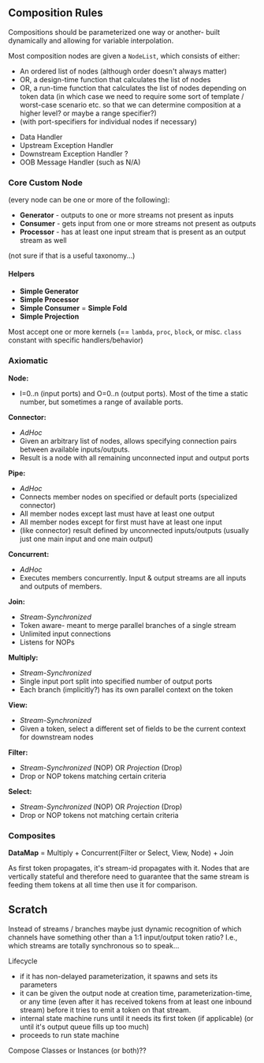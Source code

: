 




Composition Rules
-----------------

Compositions should be parameterized one way or another- built dynamically and allowing for variable interpolation.

Most composition nodes are given a `NodeList`, which consists of either:
  * An ordered list of nodes (although order doesn't always matter)
  * OR, a design-time function that calculates the list of nodes
  * OR, a run-time function that calculates the list of nodes depending on token data (in which case we need to require
    some sort of template / worst-case scenario etc. so that we can determine composition at a higher level? or maybe a
    range specifier?)
  * (with port-specifiers for individual nodes if necessary)

- Data Handler
- Upstream Exception Handler
- Downstream Exception Handler ?
- OOB Message Handler (such as N/A)

### Core Custom Node

(every node can be one or more of the following):

- **Generator** - outputs to one or more streams not present as inputs
- **Consumer**  - gets input from one or more streams not present as outputs
- **Processor** - has at least one input stream that is present as an output stream as well

(not sure if that is a useful taxonomy...)

#### Helpers

 - **Simple Generator**
 - **Simple Processor**
 - **Simple Consumer** = **Simple Fold**
 - **Simple Projection**

Most accept one or more kernels (== `lambda`, `proc`, `block`, or misc. `class` constant with specific handlers/behavior)

### Axiomatic

**Node:**
  * I=0..n (input ports) and O=0..n (output ports). Most of the time a static number, but sometimes a range of available
    ports.

**Connector:**
  * *AdHoc*
  * Given an arbitrary list of nodes, allows specifying connection pairs between available inputs/outputs.
  * Result is a node with all remaining unconnected input and output ports

**Pipe:**
  * *AdHoc*
  * Connects member nodes on specified or default ports (specialized connector)
  * All member nodes except last must have at least one output
  * All member nodes except for first must have at least one input
  * (like connector) result defined by unconnected inputs/outputs (usually just one main input and one main output)

**Concurrent:**
  * *AdHoc*
  * Executes members concurrently. Input & output streams are all inputs and outputs of members.

**Join:**
  * *Stream-Synchronized*
  * Token aware- meant to merge parallel branches of a single stream
  * Unlimited input connections
  * Listens for NOPs

**Multiply:**
  * *Stream-Synchronized*
  * Single input port split into specified number of output ports
  * Each branch (implicitly?) has its own parallel context on the token

**View:**
  * *Stream-Synchronized*
  * Given a token, select a different set of fields to be the current context for downstream nodes

**Filter:**
  * *Stream-Synchronized* (NOP) OR *Projection* (Drop)
  * Drop or NOP tokens matching certain criteria

**Select:**
  * *Stream-Synchronized* (NOP) OR *Projection* (Drop)
  * Drop or NOP tokens not matching certain criteria

### Composites


**DataMap** = Multiply + Concurrent(Filter or Select, View, Node) + Join



As first token propagates, it's stream-id propagates with it. Nodes that are vertically stateful and therefore need to
guarantee that the same stream is feeding them tokens at all time then use it for comparison.


Scratch
--------

Instead of streams / branches maybe just dynamic recognition of which channels have something other than a 1:1
input/output token ratio? I.e., which streams are totally synchronous so to speak...

Lifecycle
  - if it has non-delayed parameterization, it spawns and sets its parameters
  - it can be given the output node at creation time, parameterization-time, or any time (even after it has received tokens from
    at least one inbound stream) before it tries to emit a token on that stream.
  - internal state machine runs until it needs its first token (if applicable) (or until it's output queue fills up too
    much)
  - proceeds to run state machine



Compose Classes or Instances (or both)??
